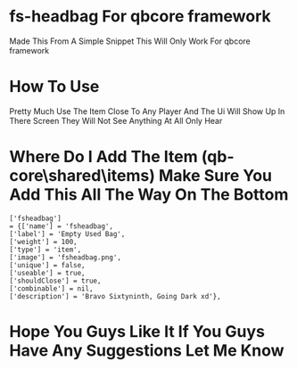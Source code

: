 # fs-headbag For qbcore framework
Made This From A Simple Snippet This Will Only Work For qbcore framework

# How To Use
Pretty Much Use The Item Close To Any Player And The Ui Will Show Up In There Screen They Will Not See Anything At All Only Hear

# Where Do I Add The Item (qb-core\shared\items) Make Sure You Add This All The Way On The Bottom
```
['fsheadbag'] 
= {['name'] = 'fsheadbag',
['label'] = 'Empty Used Bag',
['weight'] = 100,
['type'] = 'item',
['image'] = 'fsheadbag.png',
['unique'] = false,
['useable'] = true,
['shouldClose'] = true,
['combinable'] = nil,
['description'] = 'Bravo Sixtyninth, Going Dark xd'},

```

# Hope You Guys Like It If You Guys Have Any Suggestions Let Me Know
